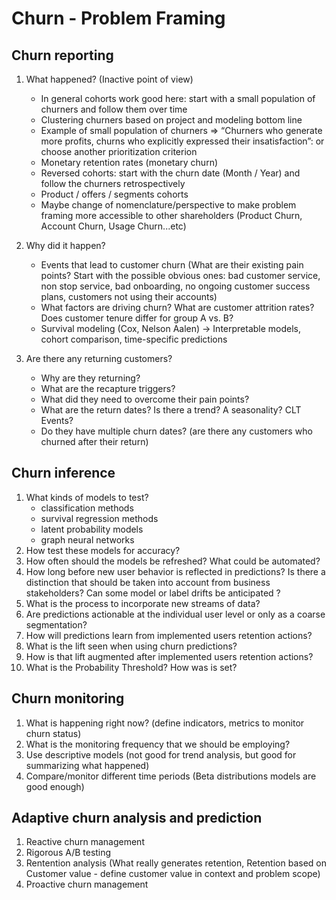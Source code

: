 # Churn - Problem Framing

## Churn reporting
1. What happened? (Inactive point of view)
   * In general cohorts work good here: start with a small population of churners and follow them over time
   * Clustering churners based on project and modeling bottom line
   * Example of small population of churners => “Churners who generate more profits, churns who explicitly expressed their insatisfaction”: or choose another prioritization criterion
   * Monetary retention rates (monetary churn)
   * Reversed cohorts: start with the churn date (Month / Year) and follow the churners retrospectively
   * Product / offers / segments cohorts
   * Maybe change of nomenclature/perspective to make problem framing more accessible to other shareholders (Product Churn, Account Churn, Usage Churn...etc)
 
2. Why did it happen?
   * Events that lead to customer churn (What are their existing pain points? Start with the possible obvious ones: bad customer service, non stop service, bad onboarding, no ongoing customer success plans, customers not using their accounts)
   * What factors are driving churn? What are customer attrition rates? Does customer tenure differ for group A vs. B?
   * Survival modeling (Cox, Nelson Aalen) -> Interpretable models, cohort comparison, time-specific predictions

3. Are there any returning customers?
   * Why are they returning? 
   * What are the recapture triggers?
   * What did they need to overcome their pain points?
   * What are the return dates? Is there a trend? A seasonality? CLT Events? 
   * Do they have multiple churn dates? (are there any customers who churned after their return)


## Churn inference
1. What kinds of models to test?
   * classification methods
   * survival regression methods
   * latent probability models
   * graph neural networks
2. How test these models for accuracy?
3. How often should the models be refreshed? What could be automated?
4. How long before new user behavior is reflected in predictions? Is there a distinction that should be taken into account from business stakeholders? Can some model or label drifts be anticipated ?
5. What is the process to incorporate new streams of data?
6. Are predictions actionable at the individual user level or only as a coarse segmentation?
7. How will predictions learn from implemented users retention actions?
8. What is the lift seen when using churn predictions?
9. How is that lift augmented after implemented users retention actions?
10. What is the Probability Threshold? How was is set?

## Churn monitoring
1. What is happening right now? (define indicators, metrics to monitor churn status)
2. What is the monitoring frequency that we should be employing?
3. Use descriptive models (not good for trend analysis, but good for summarizing what happened)
4. Compare/monitor different time periods (Beta distributions models are good enough)

## Adaptive churn analysis and prediction
1. Reactive churn management
2. Rigorous A/B testing 
3. Rentention analysis (What really generates retention, Retention based on Customer value - define customer value in context and problem scope)
4. Proactive churn management